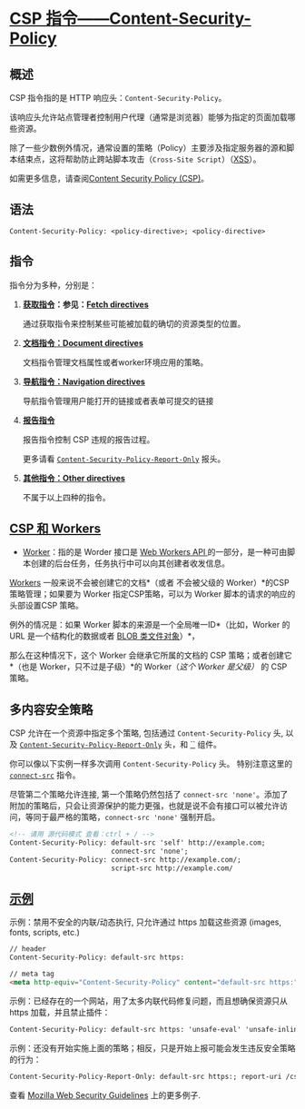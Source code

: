 # [CSP 指令——Content-Security-Policy](https://developer.mozilla.org/zh-CN/docs/Web/HTTP/Headers/Content-Security-Policy)

## 概述

CSP 指令指的是 HTTP 响应头：`Content-Security-Policy`。

该响应头允许站点管理者控制用户代理（通常是浏览器）能够为指定的页面加载哪些资源。

除了一些少数例外情况，通常设置的策略（Policy）主要涉及指定服务器的源和脚本结束点，这将帮助防止跨站脚本攻击（`Cross-Site Script`）（[XSS](https://developer.mozilla.org/en-US/docs/Glossary/XSS)）。

如需更多信息，请查阅[Content Security Policy (CSP)](https://developer.mozilla.org/en-US/docs/Web/HTTP/CSP)。

## 语法

`Content-Security-Policy: <policy-directive>; <policy-directive>`

## 指令

指令分为多种，分别是：

1. **[获取指令](https://developer.mozilla.org/zh-CN/docs/Web/HTTP/Headers/Content-Security-Policy#%E8%8E%B7%E5%8F%96%E6%8C%87%E4%BB%A4%EF%BC%9AFetch_directives)：参见：[Fetch directives](https://developer.mozilla.org/zh-CN/docs/Glossary/Fetch_directive)**
   
   通过获取指令来控制某些可能被加载的确切的资源类型的位置。

2. [**文档指令：Document directives**](https://developer.mozilla.org/zh-CN/docs/Web/HTTP/Headers/Content-Security-Policy#%E6%96%87%E6%A1%A3%E6%8C%87%E4%BB%A4_Document_directives)
   
   文档指令管理文档属性或者worker环境应用的策略。

3. [**导航指令：Navigation directives**](https://developer.mozilla.org/zh-CN/docs/Web/HTTP/Headers/Content-Security-Policy#%E5%AF%BC%E8%88%AA%E6%8C%87%E4%BB%A4_Navigation_directives)
   
   导航指令管理用户能打开的链接或者表单可提交的链接

4. [**报告指令**](https://developer.mozilla.org/zh-CN/docs/Web/HTTP/Headers/Content-Security-Policy#%E6%8A%A5%E5%91%8A%E6%8C%87%E4%BB%A4)
   
   报告指令控制 CSP 违规的报告过程。
   
   更多请看 [`Content-Security-Policy-Report-Only`](https://developer.mozilla.org/zh-CN/docs/Web/HTTP/Headers/Content-Security-Policy-Report-Only) 报头。

5. [**其他指令：Other directives**](https://developer.mozilla.org/zh-CN/docs/Web/HTTP/Headers/Content-Security-Policy#%E5%85%B6%E4%BB%96%E6%8C%87%E4%BB%A4_Other_directives)
   
   不属于以上四种的指令。

## [CSP 和 Workers](https://developer.mozilla.org/zh-CN/docs/Web/HTTP/Headers/Content-Security-Policy#CSP_%E5%92%8C_Workers)

- [Worker](https://developer.mozilla.org/zh-CN/docs/Web/API/Worker)：指的是 Worder 接口是 [Web Workers API ](https://developer.mozilla.org/en-US/docs/Web/API/Web_Workers_API)的一部分，是一种可由脚本创建的后台任务，任务执行中可以向其创建者收发信息。

[Workers](https://developer.mozilla.org/zh-CN/docs/Web/API/Worker) 一般来说不会被创建它的文档*（或者 不会被父级的 Worker）*的CSP策略管理；如果要为 Worker 指定CSP策略，可以为 Worker 脚本的请求的响应的头部设置CSP 策略。 

例外的情况是：如果 Worker 脚本的来源是一个全局唯一ID*（比如，Worker 的  URL 是一个结构化的数据或者 [BLOB 类文件对象](https://developer.mozilla.org/zh-CN/docs/Web/API/Blob)）*，

那么在这种情况下，这个 Worker 会继承它所属的文档的 CSP 策略；或者创建它*（也是 Worker，只不过是子级）*的 Worker（*这个 Worker 是父级）* 的 CSP 策略。

## 多内容安全策略

CSP 允许在一个资源中指定多个策略, 包括通过 `Content-Security-Policy` 头, 以及 [`Content-Security-Policy-Report-Only`](https://developer.mozilla.org/zh-CN/docs/Web/HTTP/Headers/Content-Security-Policy-Report-Only) 头，和 [``](https://developer.mozilla.org/zh-CN/docs/Web/HTML/Element/meta) 组件。

你可以像以下实例一样多次调用 `Content-Security-Policy` 头。 特别注意这里的 [`connect-src`](https://developer.mozilla.org/zh-CN/docs/Web/HTTP/Headers/Content-Security-Policy/connect-src) 指令。 

尽管第二个策略允许连接, 第一个策略仍然包括了 `connect-src 'none'`。添加了附加的策略后，只会让资源保护的能力更强，也就是说不会有接口可以被允许访问，等同于最严格的策略，`connect-src 'none'` 强制开启。

```html
<!-- 请用 源代码模式 查看：ctrl + / -->
Content-Security-Policy: default-src 'self' http://example.com;
                         connect-src 'none';
Content-Security-Policy: connect-src http://example.com/;
                         script-src http://example.com/
```

## [示例](https://developer.mozilla.org/zh-CN/docs/Web/HTTP/Headers/Content-Security-Policy#%E7%A4%BA%E4%BE%8B)

示例：禁用不安全的内联/动态执行, 只允许通过 https 加载这些资源 (images, fonts, scripts, etc.)

```html
// header
Content-Security-Policy: default-src https:

// meta tag
<meta http-equiv="Content-Security-Policy" content="default-src https:">
```

示例：已经存在的一个网站，用了太多内联代码修复问题，而且想确保资源只从 https 加载，并且禁止插件：

```html
Content-Security-Policy: default-src https: 'unsafe-eval' 'unsafe-inline'; object-src 'none'
```

示例：还没有开始实施上面的策略；相反，只是开始上报可能会发生违反安全策略的行为：

```html
Content-Security-Policy-Report-Only: default-src https:; report-uri /csp-violation-report-endpoint/
```

查看 [Mozilla Web Security Guidelines](https://wiki.mozilla.org/Security/Guidelines/Web_Security#Examples_5) 上的更多例子.
